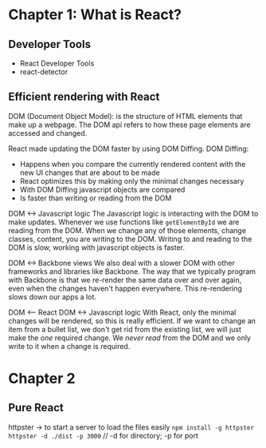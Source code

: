 # Chapter 1: What is React?

## Developer Tools
- React Developer Tools
- react-detector

## Efficient rendering with React
DOM (Document Object Model): is the structure of HTML elements that make up a
webpage. The DOM api refers to how these page elements are accessed and changed.

React made updating the DOM faster by using DOM Diffing.
DOM Diffing:
- Happens when you compare the currently rendered content with the new UI
changes that are about to be made
- React optimizes this by making only the minimal changes necessary
- With DOM Diffing javascript objects are compared
- Is faster than writing or reading from the DOM


DOM <-> Javascript logic
The Javascript logic is interacting with the DOM to make updates.
Whenever we use functions like `getElementById` we are reading from the DOM.
When we change any of those elements, change classes, content, you are writing
to the DOM.
Writing to and reading to the DOM is slow, working with javascript objects is
faster.

DOM <-> Backbone views
We also deal with a slower DOM with other frameworks and libraries like Backbone.
The way that we typically program with Backbone is that we re-render the same
data over and over again, even when the changes haven't happen everywhere. This
re-rendering slows down our apps a lot.

DOM <-- React DOM <-> Javascript logic
With React, only the minimal changes will be rendered, so this is really efficient.
If we want to change an item from a bullet list, we don't get rid from the
existing list, we will just make the *one* required change.
We *never read* from the DOM and we only write to it when a change is required.

# Chapter 2
## Pure React
httpster -> to start a server to load the files easily
`npm install -g httpster`
`httpster -d ./dist -p 3000` // -d for directory; -p for port

